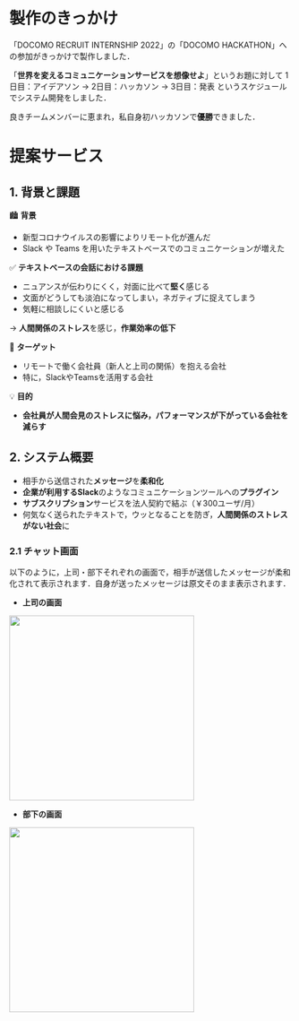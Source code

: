 # 製作のきっかけ

「DOCOMO RECRUIT INTERNSHIP 2022」の「DOCOMO HACKATHON」への参加がきっかけで製作しました．

「**世界を変えるコミュニケーションサービスを想像せよ**」というお題に対して
1日目：アイデアソン → 2日目：ハッカソン → 3日目：発表
というスケジュールでシステム開発をしました．

良きチームメンバーに恵まれ，私自身初ハッカソンで**優勝**できました．

# 提案サービス

## 1. 背景と課題

🏙️ **背景**

- 新型コロナウイルスの影響によりリモート化が進んだ
- Slack や Teams を用いたテキストベースでのコミュニケーションが増えた

✅ **テキストベースの会話における課題**

- ニュアンスが伝わりにくく，対面に比べて**堅く**感じる
- 文面がどうしても淡泊になってしまい，ネガティブに捉えてしまう
- 気軽に相談しにくいと感じる

→ **人間関係のストレス**を感じ，**作業効率の低下**

🎯 **ターゲット**

- リモートで働く会社員（新人と上司の関係）を抱える会社
- 特に，SlackやTeamsを活用する会社

💡 **目的**

- **会社員が人間会見のストレスに悩み，パフォーマンスが下がっている会社を減らす**

## 2. システム概要

- 相手から送信された**メッセージ**を**柔和化**
- **企業が利用するSlack**のようなコミュニケーションツールへの**プラグイン**
- **サブスクリプション**サービスを法人契約で結ぶ（￥300ユーザ/月）
- 何気なく送られたテキストで，ウッとなることを防ぎ，**人間関係のストレスがない社会**に

### 2.1 チャット画面

以下のように，上司・部下それぞれの画面で，相手が送信したメッセージが柔和化されて表示されます．自身が送ったメッセージは原文そのまま表示されます．

- **上司の画面**
<img src="https://user-images.githubusercontent.com/67993065/213377758-575e2e0f-0f26-4e35-8f42-59fa5980fefb.png" width=330>

- **部下の画面**
<img src="https://user-images.githubusercontent.com/67993065/213377764-7095dc05-4fa0-4c3d-82d2-58ab67b51343.png" width=330>
